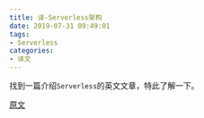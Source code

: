 ```yaml
---
title: 译-Serverless架构
date: 2019-07-31 09:49:01
tags:
- Serverless
categories:
- 译文
---
```


找到一篇介绍`Serverless`的英文文章，特此了解一下。
<!----more ----> 

[原文](https://martinfowler.com/articles/serverless.html)
